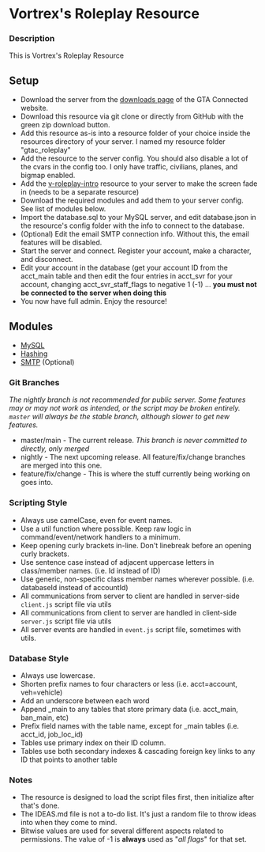 # Vortrex's Roleplay Resource

### Description
This is Vortrex's Roleplay Resource

## Setup
* Download the server from the [downloads page](https://gtaconnected.com/downloads) of the GTA Connected website.
* Download this resource via git clone or directly from GitHub with the green zip download button.
* Add this resource as-is into a resource folder of your choice inside the resources directory of your server. I named my resource folder "gtac_roleplay"
* Add the resource to the server config. You should also disable a lot of the cvars in the config too. I only have traffic, civilians, planes, and bigmap enabled.
* Add the [v-roleplay-intro](https://github.com/VortrexFTW/v-roleplay-intro) resource to your server to make the screen fade in (needs to be a separate resource)
* Download the required modules and add them to your server config. See list of modules below.
* Import the database.sql to your MySQL server, and edit database.json in the resource's config folder with the info to connect to the database.
* (Optional) Edit the email SMTP connection info. Without this, the email features will be disabled.
* Start the server and connect. Register your account, make a character, and disconnect.
* Edit your account in the database (get your account ID from the acct_main table and then edit the four entries in acct_svr for your account, changing acct_svr_staff_flags to negative 1 (-1) ... **you must not be connected to the server when doing this**
* You now have full admin. Enjoy the resource!

## Modules
* [MySQL](https://github.com/VortrexFTW/mod_mysql)
* [Hashing](https://github.com/VortrexFTW/mod_hashing)
* [SMTP](https://github.com/VortrexFTW/mod_smtp) (Optional)

### Git Branches
*The nightly branch is not recommended for public server. Some features may or may not work as intended, or the script may be broken entirely. `master` will always be the stable branch, although slower to get new features.*  
* master/main - The current release. *This branch is never committed to directly, only merged*
* nightly - The next upcoming release. All feature/fix/change branches are merged into this one.
* feature/fix/change - This is where the stuff currently being working on goes into.  


### Scripting Style
* Always use camelCase, even for event names.
* Use a util function where possible. Keep raw logic in command/event/network handlers to a minimum.
* Keep opening curly brackets in-line. Don't linebreak before an opening curly brackets.
* Use sentence case instead of adjacent uppercase letters in class/member names. (i.e. Id instead of ID)
* Use generic, non-specific class member names wherever possible. (i.e. databaseId instead of accountId)
* All communications from server to client are handled in server-side `client.js` script file via utils
* All communications from client to server are handled in client-side `server.js` script file via utils
* All server events are handled in `event.js` script file, sometimes with utils.

### Database Style
* Always use lowercase.
* Shorten prefix names to four characters or less (i.e. acct=account, veh=vehicle)
* Add an underscore between each word
* Append _main to any tables that store primary data (i.e. acct_main, ban_main, etc)
* Prefix field names with the table name, except for _main tables (i.e. acct_id, job_loc_id)
* Tables use primary index on their ID column.
* Tables use both secondary indexes & cascading foreign key links to any ID that points to another table

### Notes
* The resource is designed to load the script files first, then initialize after that's done.
* The IDEAS.md file is not a to-do list. It's just a random file to throw ideas into when they come to mind.
* Bitwise values are used for several different aspects related to permissions. The value of -1 is **always** used as "*all flags*" for that set.
